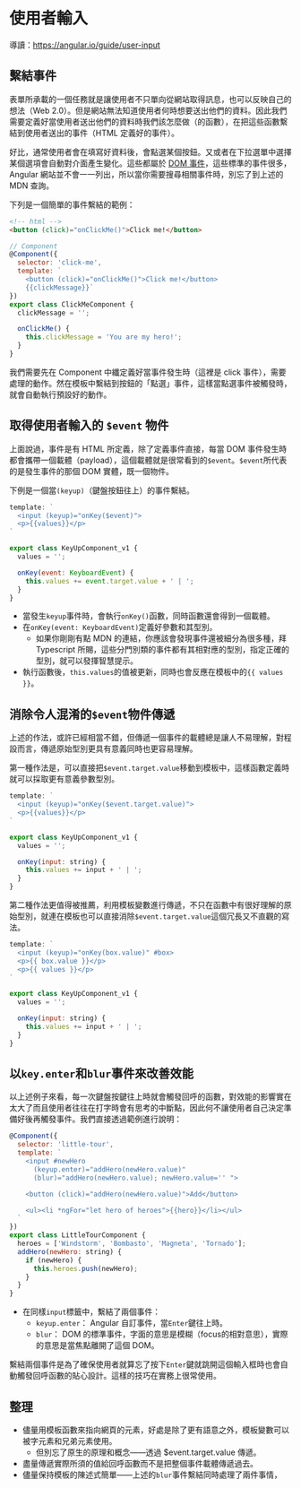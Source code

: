 # 使用者輸入
導讀：https://angular.io/guide/user-input

## 繫結事件
表單所承載的一個任務就是讓使用者不只單向從網站取得訊息，也可以反映自己的想法（Web 2.0）。但是網站無法知道使用者何時想要送出他們的資料。因此我們需要定義好當使用者送出他們的資料時我們該怎麼做（的函數），在把這些函數繫結到使用者送出的事件（HTML 定義好的事件）。

好比，通常使用者會在填寫好資料後，會點選某個按鈕。又或者在下拉選單中選擇某個選項會自動對介面產生變化。這些都屬於 [DOM 事件](https://developer.mozilla.org/en-US/docs/Web/Events)，這些標準的事件很多， Angular 網站並不會一一列出，所以當你需要搜尋相關事件時，別忘了到上述的 MDN 查詢。

下列是一個簡單的事件繫結的範例：
```html
<!-- html -->
<button (click)="onClickMe()">Click me!</button>
```

```js
// Component
@Component({
  selector: 'click-me',
  template: `
    <button (click)="onClickMe()">Click me!</button>
    {{clickMessage}}`
})
export class ClickMeComponent {
  clickMessage = '';

  onClickMe() {
    this.clickMessage = 'You are my hero!';
  }
}
```

我們需要先在 Component 中纖定義好當事件發生時（這裡是 click 事件），需要處理的動作。然在模板中繫結到按鈕的「點選」事件，這樣當點選事件被觸發時，就會自動執行預設好的動作。


## 取得使用者輸入的 `$event` 物件
上面說過，事件是有 HTML 所定義，除了定義事件直接，每當 DOM 事件發生時都會攜帶一個載體（payload），這個載體就是很常看到的`$event`。`$event`所代表的是發生事件的那個 DOM 實體，既一個物件。

下例是一個當`(keyup)`（鍵盤按鈕往上）的事件繫結。

```js
template: `
  <input (keyup)="onKey($event)">
  <p>{{values}}</p>
`

export class KeyUpComponent_v1 {
  values = '';

  onKey(event: KeyboardEvent) {
    this.values += event.target.value + ' | ';
  }
}
```

- 當發生`keyup`事件時，會執行`onKey()`函數，同時函數還會得到一個載體。
- 在`onKey(event: KeyboardEvent)`定義好參數和其型別。
  - 如果你剛剛有點 MDN 的連結，你應該會發現事件還被細分為很多種，拜 Typescript 所賜，這些分門別類的事件都有其相對應的型別，指定正確的型別，就可以發揮智慧提示。
- 執行函數後，`this.values`的值被更新，同時也會反應在模板中的`{{ values }}`。


## 消除令人混淆的`$event`物件傳遞
上述的作法，或許已經相當不錯，但傳遞一個事件的載體總是讓人不易理解，對程設而言，傳遞原始型別更具有意義同時也更容易理解。

第一種作法是，可以直接把`$event.target.value`移動到模板中，這樣函數定義時就可以採取更有意義參數型別。

```js
template: `
  <input (keyup)="onKey($event.target.value)">
  <p>{{values}}</p>
`

export class KeyUpComponent_v1 {
  values = '';

  onKey(input: string) {
    this.values += input + ' | ';
  }
}
```

第二種作法更值得被推薦，利用模板變數進行傳遞，不只在函數中有很好理解的原始型別，就連在模板也可以直接消除`$event.target.value`這個冗長又不直觀的寫法。

```js
template: `
  <input (keyup)="onKey(box.value)" #box>
  <p>{{ box.value }}</p>
  <p>{{ values }}</p>
`

export class KeyUpComponent_v1 {
  values = '';

  onKey(input: string) {
    this.values += input + ' | ';
  }
}
```


## 以`key.enter`和`blur`事件來改善效能
以上述例子來看，每一次鍵盤按鍵往上時就會觸發回呼的函數，對效能的影響實在太大了而且使用者往往在打字時會有思考的中斷點，因此何不讓使用者自己決定準備好後再觸發事件。我們直接透過範例進行說明：

```js
@Component({
  selector: 'little-tour',
  template: `
    <input #newHero
      (keyup.enter)="addHero(newHero.value)"
      (blur)="addHero(newHero.value); newHero.value='' ">

    <button (click)="addHero(newHero.value)">Add</button>

    <ul><li *ngFor="let hero of heroes">{{hero}}</li></ul>
  `
})
export class LittleTourComponent {
  heroes = ['Windstorm', 'Bombasto', 'Magneta', 'Tornado'];
  addHero(newHero: string) {
    if (newHero) {
      this.heroes.push(newHero);
    }
  }
}
```

- 在同樣`input`標籤中，繫結了兩個事件：
  - `keyup.enter`： Angular 自訂事件，當`Enter`鍵往上時。
  - `blur`： DOM 的標準事件，字面的意思是模糊（focus的相對意思），實際的意思是當焦點離開了這個 DOM。

繫結兩個事件是為了確保使用者就算忘了按下`Enter`鍵就跳開這個輸入框時也會自動觸發回呼函數的貼心設計。這樣的技巧在實務上很常使用。


## 整理
- 儘量用模板函數來指向網頁的元素，好處是除了更有語意之外，模板變數可以被字元素和兄弟元素使用。
  - 但別忘了原生的原理和概念——透過 $event.target.value 傳遞。
- 盡量傳遞實際所須的值給回呼函數而不是把整個事件載體傳遞過去。
- 儘量保持模板的陳述式簡單——上述的`blur`事件繫結同時處理了兩件事情，
